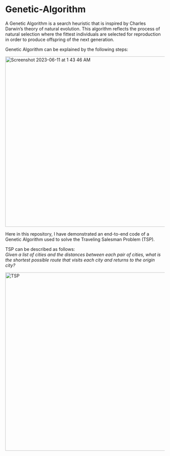# Genetic-Algorithm
A Genetic Algorithm is a search heuristic that is inspired by Charles Darwin’s theory of natural evolution. This algorithm reflects the process of 
natural selection where the fittest individuals are selected for reproduction in order to produce offspring of the next generation.  

Genetic Algorithm can be explained by the following steps:  

<img width="538" alt="Screenshot 2023-06-11 at 1 43 46 AM" src="https://github.com/ps1899/Genetic-Algorithm/assets/52563094/0c9c3f86-b64b-4eda-8afb-ab06e3563f52">
  
  
Here in this repository, I have demonstrated an end-to-end code of a Genetic Algorithm used to solve the Traveling Salesman Problem (TSP).  

TSP can be described as follows:  
*Given a list of cities and the distances between each pair of cities, what is the shortest possible route that visits each city and returns to the origin city?*  

<img width="563" alt="TSP" src="https://github.com/ps1899/Genetic-Algorithm/assets/52563094/36601a03-a8f5-49eb-9027-4e9771cef228">
